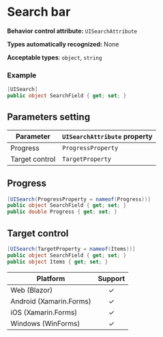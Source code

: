 # Search bar

**Behavior control attribute:**  `UISearchAttribute`

**Types automatically recognized:** None

**Acceptable types**: `object`, `string`

###  Example
```csharp
[UISearch]
public object SearchField { get; set; }
```

## Parameters setting

| Parameter | `UISearchAttribute` property | 
| -----------|:------------- 
| Progress | `ProgressProperty` |
| Target control | `TargetProperty` |

## Progress

```csharp
[UISearch(ProgressProperty = nameof(Progress))]
public object SearchField { get; set; }
public double Progress { get; set; }
```

## Target control

```csharp
[UISearch(TargetProperty = nameof(Items))]
public object SearchField { get; set; }
public object Items { get; set; }
```


| Platform | Support | 
| -----------|:-------------:| 
| Web (Blazor) | &check; |
| Android (Xamarin.Forms) | &check; |
| iOS (Xamarin.Forms) | &check; |
| Windows (WinForms) | &check; |